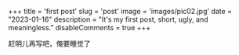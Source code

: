 +++
title = 'first post'
slug = 'post'
image = 'images/pic02.jpg'
date = "2023-01-16"
description = "It's my first post, short, ugly, and meaningless."
disableComments = true
+++

赶明儿再写吧，俺要睡觉了
